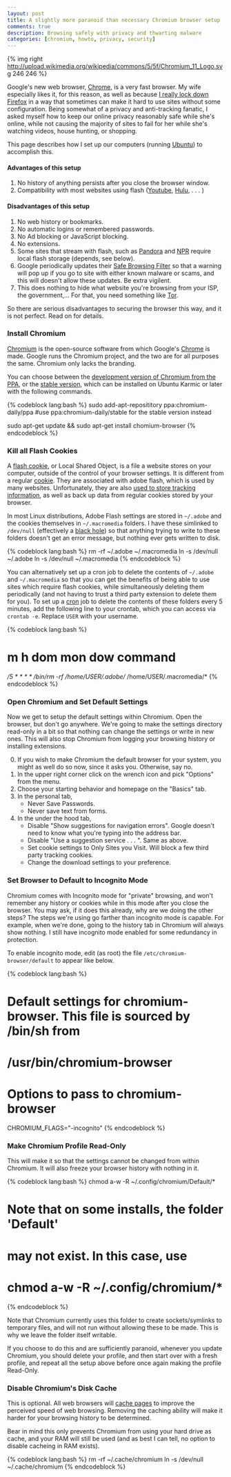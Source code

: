 ```yaml
---
layout: post
title: A slightly more paranoid than necessary Chromium browser setup
comments: true
description: Browsing safely with privacy and thwarting malware
categories: [chromium, howto, privacy, security]
---
```


{% img right http://upload.wikimedia.org/wikipedia/commons/5/5f/Chromium_11_Logo.svg 246 246 %}

Google's new web browser, [Chrome][], is a very fast browser.  My wife especially likes it, for this reason, as well as because [I really lock down Firefox][] in a way that sometimes can make it hard to use sites without some configuration.  Being somewhat of a privacy and anti-tracking fanatic, I asked myself how to keep our online privacy reasonably safe while she's online, while not causing the majority of sites to fail for her while she's watching videos, house hunting, or shopping.

[I really lock down Firefox]:/2009/12/14/howto_secure_firefox/

This page describes how I set up our computers (running [Ubuntu][]) to accomplish this.

#### Advantages of this setup ####
1. No history of anything persists after you close the browser window.
2. Compatibility with most websites using flash ([Youtube][], [Hulu][], . . . )

#### Disadvantages of this setup ####
1. No web history or bookmarks.
2. No automatic logins or remembered passwords.
3. No Ad blocking or JavaScript blocking.
4. No extensions.
5. Some sites that stream with flash, such as [Pandora][] and [NPR][] require local flash storage (depends, see below).
6. Google periodically updates their [Safe Browsing Filter][] so that a warning will pop up if you go to site with either known malware or scams, and this will doesn't allow these updates.  Be extra vigilent.
7. This does nothing to hide what website you're browsing from your ISP, the government,...  For that, you need something like [Tor][].

[Safe Browsing Filter]:http://dev.chromium.org/developers/design-documents/safebrowsing
[Tor]:https://www.torproject.org/

So there are serious disadvantages to securing the browser this way, and it is not perfect.  Read on for details.

### Install Chromium ###

[Chromium][] is the open-source software from which Google's [Chrome][] is made.  Google runs the Chromium project, and the two are for all purposes the same.  Chromium only lacks the branding.

You can choose between the [development version of Chromium from the PPA](https://launchpad.net/~chromium-daily/+archive/ppa), or the [stable version](https://launchpad.net/~chromium-daily/+archive/stable), which can be installed on Ubuntu Karmic or later with the following commands.

{% codeblock lang:bash %}
sudo add-apt-reposititory ppa:chromium-daily/ppa
#use ppa:chromium-daily/stable for the stable version instead

sudo apt-get update && sudo apt-get install chomium-browser
{% endcodeblock %}

### Kill all Flash Cookies ###

A [flash cookie][], or Local Shared Object, is a file a website stores on your computer, outside of the control of your browser settings.  It is different from a regular [cookie][].  They are associated with adobe flash, which is used by many websites.  Unfortunately, they are also [used to store tracking information](http://www.wired.com/epicenter/2009/08/you-deleted-your-cookies-think-again/), as well as back up data from regular cookies stored by your browser.

In most Linux distributions, Adobe Flash settings are stored in `~/.adobe` and the cookies themselves in `~/.macromedia` folders.  I have these simlinked to `/dev/null` (effectively a [black hole][]) so that anything trying to write to these folders doesn't get an error message, but nothing ever gets written to disk.

{% codeblock lang:bash %}
rm -rf ~/.adobe ~/.macromedia
ln -s /dev/null ~/.adobe
ln -s /dev/null ~/.macromedia
{% endcodeblock %}

You can alternatively set up a cron job to delete the contents of `~/.adobe` and
`~/.macromedia` so that you can get the benefits of being able to use sites
which require flash cookies, while simultaneously deleting them periodically
(and not having to trust a third party extension to delete them for you).  To
set up a [cron][] job to delete the contents of these folders every 5 minutes,
add the following line to your crontab, which you can access via `crontab -e`.
Replace `USER` with your username.

{% codeblock lang:bash %}
# m     h dom mon dow command
  */5   *  *   *   *  /bin/rm -rf /home/USER/.adobe/* /home/USER/.macromedia/*
{% endcodeblock %}

[cron]:http://en.wikipedia.org/wiki/Cron

### Open Chromium and Set Default Settings ###

Now we get to setup the default settings within Chromium.  Open the browser, but don't go anywhere.  We're going to make the settings directory read-only in a bit so that nothing can change the settings or write in new ones.  This will also stop Chromium from logging your browsing history or installing extensions.

0. If you wish to make Chromium the default browser for your system, you might as well do so now, since it asks you. Otherwise, say no.
1. In the upper right corner click on the wrench icon and pick "Options" from the menu.
2. Choose your starting behavior and homepage on the "Basics" tab.
3. In the personal tab,
	* Never Save Passwords.
	* Never save text from forms.
4. In the under the hood tab,
	* Disable "Show suggestions for navigation errors".  Google doesn't need to know what you're typing into the address bar.
	* Disable "Use a suggestion service . . . ".  Same as above.
	* Set cookie settings to Only Sites you Visit.  Will block a few third party tracking cookies.
	* Change the download settings to your preference.

### Set Browser to Default to Incognito Mode ###

Chromium comes with Incognito mode for "private" browsing, and won't remember any history or cookies while in this mode after you close the browser.  You may ask, if it does this already, why are we doing the other steps?  The steps we're using go farther than incognito mode is capable.  For example, when we're done, going to the history tab in Chromium will always show nothing.  I still have incognito mode enabled for some redundancy in protection.

To enable incognito mode, edit (as root) the file `/etc/chromium-browser/default` to appear like below.

{% codeblock lang:bash %}
# Default settings for chromium-browser. This file is sourced by /bin/sh from
# /usr/bin/chromium-browser

# Options to pass to chromium-browser
CHROMIUM_FLAGS="-incognito"
{% endcodeblock %}

### Make Chromium Profile Read-Only ###

This will make it so that the settings cannot be changed from within Chromium.  It will also freeze your browser history with nothing in it.

{% codeblock lang:bash %}
chmod a-w -R ~/.config/chromium/Default/*

# Note that on some installs, the folder 'Default'
# may not exist. In this case, use
# chmod a-w -R ~/.config/chromium/*
{% endcodeblock %}

Note that Chromium currently uses this folder to create sockets/symlinks to
temporary files, and will not run without allowing these to be made.  This is
why we leave the folder itself writable.

If you choose to do this and are sufficiently paranoid, whenever you update
Chromium, you should delete your profile, and then start over with a fresh
profile, and repeat all the setup above before once again making the profile
Read-Only.

### Disable Chromium's Disk Cache ###

This is optional.  All web browsers will [cache pages][] to improve the perceived speed of web browsing.  Removing the caching ability will make it harder for your browsing history to be determined.

Bear in mind this only prevents Chromium from using your hard drive as cache, and your RAM will still be used (and as best I can tell, no option to disable cacheing in RAM exists).

[cache pages]:http://en.wikipedia.org/wiki/Web_cache

{% codeblock lang:bash %}
rm -rf ~/.cache/chromium
ln -s /dev/null ~/.cache/chromium
{% endcodeblock %}

[Youtube]:http://www.youtube.com
[Hulu]:http://www.hulu.com
[Pandora]:http://www.pandora.com
[NPR]:http://npr.org
[Chrome]:http://www.google.com/chrome
[flash cookie]:http://en.wikipedia.org/wiki/Local_Shared_Object
[cookie]:http://en.wikipedia.org/wiki/HTTP_cookie
[Chromium]:http://www.chromium.org/Home
[Ubuntu]:http://www.ubuntu.com
[black hole]:http://en.wikipedia.org/wiki//dev/null
